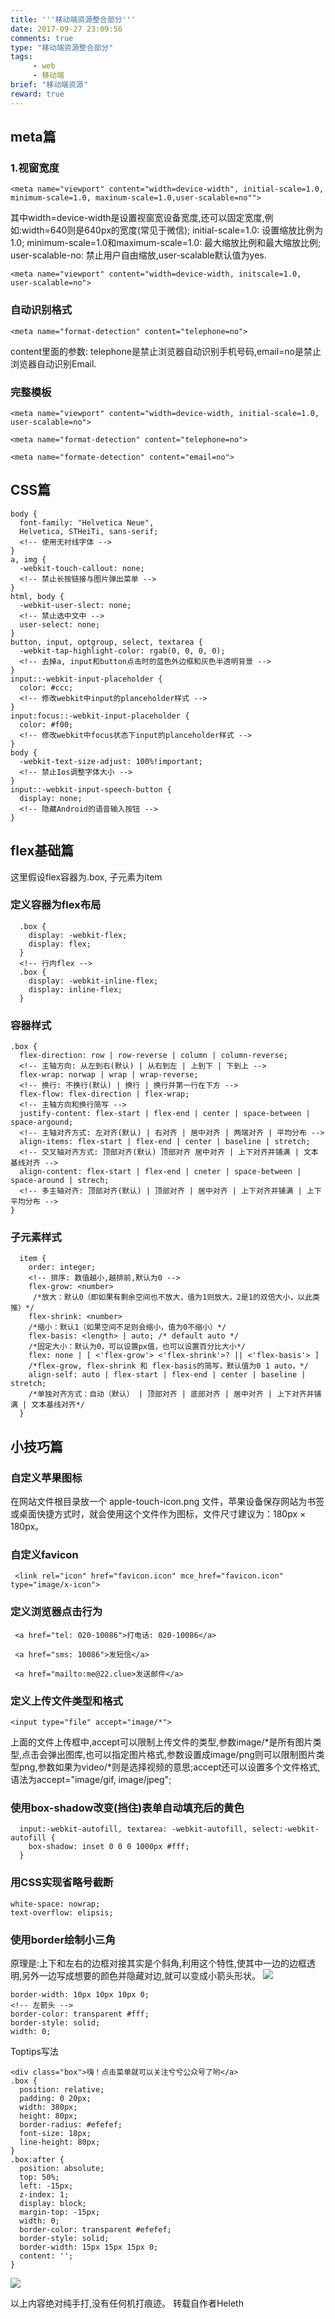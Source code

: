 ```yaml
---
title: '''移动端资源整合部分'''
date: 2017-09-27 23:09:56
comments: true
type: "移动端资源整合部分"
tags:
     - web
     - 移动端
brief: "移动端资源"
reward: true
---
```


##  meta篇
### 1.视窗宽度
```<meta name="viewport" content="width=device-width", initial-scale=1.0, minimum-scale=1.0, maxinum-scale=1.0,user-scalable=no"">```

<!--more-->

其中width=device-width是设置视窗宽设备宽度,还可以固定宽度,例如:width=640则是640px的宽度(常见于微信);
initial-scale=1.0: 设置缩放比例为1.0;
minimum-scale=1.0和maximum-scale=1.0: 最大缩放比例和最大缩放比例;
user-scalable-no: 禁止用户自由缩放,user-scalable默认值为yes.

```<meta name="viewport" content="width=device-width, initscale=1.0, user-scalable=no">```

### 自动识别格式
```<meta name="format-detection" content="telephone=no">```

content里面的参数: telephone是禁止浏览器自动识别手机号码,email=no是禁止浏览器自动识别Email.

### 完整模板
```<meta name="viewport" content="width=device-width, initial-scale=1.0, user-scalable=no">```

```<meta name="format-detection" content="telephone=no">```
  
```<meta name="formate-detection" content="email=no">```

## CSS篇
```
body {
  font-family: "Helvetica Neue",
  Helvetica, STHeiTi, sans-serif;
  <!-- 使用无衬线字体 -->
}
a, img {
  -webkit-touch-callout: none;
  <!-- 禁止长按链接与图片弹出菜单 -->
}
html, body {
  -webkit-user-slect: none;
  <!-- 禁止选中文中 -->
  user-select: none;
}
button, input, optgroup, select, textarea {
  -webkit-tap-highlight-color: rgab(0, 0, 0, 0);
  <!-- 去掉a, input和button点击时的蓝色外边框和灰色半透明背景 -->
}
input::-webkit-input-placeholder {
  color: #ccc;
  <!-- 修改webkit中input的planceholder样式 -->  
}
input:focus::-webkit-input-placeholder {
  color: #f00;
  <!-- 修改webkit中focus状态下input的planceholder样式 -->
}
body {
  -webkit-text-size-adjust: 100%!important;
  <!-- 禁止Ios调整字体大小 -->
}
input::-webkit-input-speech-button {
  display: none;
  <!-- 隐藏Android的语音输入按钮 -->
}
```
##  flex基础篇
这里假设flex容器为.box, 子元素为item
### 定义容器为flex布局
  ```
    .box {
      display: -webkit-flex; 
      display: flex;
    }
    <!-- 行内flex -->
    .box {
      display: -webkit-inline-flex;
      display: inline-flex;
    }
  ```
### 容器样式
  ```
  .box {
    flex-direction: row | row-reverse | column | column-reverse;
    <!-- 主轴方向: 从左到右(默认) | 从右到左 | 上到下 | 下到上 -->
    flex-wrap: norwap | wrap | wrap-reverse;
    <!-- 换行: 不换行(默认) | 换行 | 换行并第一行在下方 -->
    flex-flow: flex-direction | flex-wrap;
    <!-- 主轴方向和换行简写 -->
    justify-content: flex-start | flex-end | center | space-between | space-argound;
    <!-- 主轴对齐方式: 左对齐(默认) | 右对齐 | 居中对齐 | 两端对齐 | 平均分布 -->
    align-items: flex-start | flex-end | center | baseline | stretch;
    <!-- 交叉轴对齐方式: 顶部对齐(默认) 顶部对齐 居中对齐 | 上下对齐并铺满 | 文本基线对齐 -->
    align-content: flex-start | flex-end | cneter | space-between | space-around | strech;
    <!-- 多主轴对齐: 顶部对齐(默认) | 顶部对齐 | 居中对齐 | 上下对齐并铺满 | 上下平均分布 -->
  }
  ```  
### 子元素样式
  ```
    item {
      order: integer;
      <!-- 排序: 数值越小,越排前,默认为0 -->
      flex-grow: <number>
       /*放大：默认0（即如果有剩余空间也不放大，值为1则放大，2是1的双倍大小，以此类推）*/
      flex-shrink: <number>
      /*缩小：默认1（如果空间不足则会缩小，值为0不缩小）*/
      flex-basis: <length> | auto; /* default auto */
      /*固定大小：默认为0，可以设置px值，也可以设置百分比大小*/
      flex: none | [ <'flex-grow'> <'flex-shrink'>? || <'flex-basis'> ]
      /*flex-grow, flex-shrink 和 flex-basis的简写，默认值为0 1 auto，*/
      align-self: auto | flex-start | flex-end | center | baseline | stretch;
      /*单独对齐方式：自动（默认） | 顶部对齐 | 底部对齐 | 居中对齐 | 上下对齐并铺满 | 文本基线对齐*/
    }
  ```
## 小技巧篇
### 自定义苹果图标
在网站文件根目录放一个 apple-touch-icon.png 文件，苹果设备保存网站为书签或桌面快捷方式时，就会使用这个文件作为图标，文件尺寸建议为：180px × 180px。
### 自定义favicon

``` <link rel="icon" href="favicon.icon" mce_href="favicon.icon" type="image/x-icon">```
### 定义浏览器点击行为
``` <a href="tel: 020-10086">打电话: 020-10086</a>```

``` <a href="sms: 10086">发短信</a>```

``` <a href="mailto:me@22.clue>发送邮件</a>```

### 定义上传文件类型和格式

```<input type="file" accept="image/*">```

上面的文件上传框中,accept可以限制上传文件的类型,参数image/*是所有图片类型,点击会弹出图库,也可以指定图片格式,参数设置成image/png则可以限制图片类型png,参数如果为video/*则是选择视频的意思;accept还可以设置多个文件格式,语法为accept="image/gif, image/jpeg";
### 使用box-shadow改变(挡住)表单自动填充后的黄色

```
  input:-webkit-autofill, textarea: -webkit-autofill, select:-webkit-autofill {
    box-shadow: inset 0 0 0 1000px #fff;
  }
```  
### 用CSS实现省略号截断

```
white-space: nowrap;
text-overflow: elipsis;
```

### 使用border绘制小三角
原理是:上下和左右的边框对接其实是个斜角,利用这个特性,使其中一边的边框透明,另外一边写成想要的颜色并隐藏对边,就可以变成小箭头形状。
![](https://segmentfault.com/img/remote/1460000004845430)

```
border-width: 10px 10px 10px 0;
<!-- 左箭头 -->
border-color: transparent #fff;
border-style: solid;
width: 0; 
```

Toptips写法

```
<div class="box">嗨！点击菜单就可以关注兮兮公众号了哟</a>
.box {
  position: relative;
  padding: 0 20px;
  width: 380px;
  height: 80px;
  border-radius: #efefef;
  font-size: 18px;
  line-height: 80px;
}
.box:after {
  position: absolute;
  top: 50%;
  left: -15px;
  z-index: 1;
  display: block;
  margin-top: -15px;
  width: 0;
  border-color: transparent #efefef;
  border-style: solid;
  border-width: 15px 15px 15px 0;
  content: '';
}
```
![](https://segmentfault.com/img/remote/1460000004845432)

以上内容绝对纯手打,没有任何机打痕迹。
转载自作者Heleth




